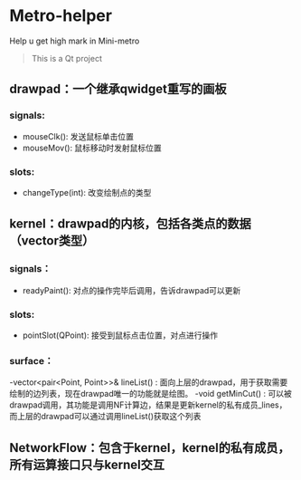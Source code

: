 # Metro-helper
Help u get high mark in Mini-metro

> This is a Qt project  
  
## drawpad：一个继承qwidget重写的画板
### signals:
- mouseClk(): 发送鼠标单击位置
- mouseMov(): 鼠标移动时发射鼠标位置
### slots:
- changeType(int): 改变绘制点的类型
  
  
## kernel：drawpad的内核，包括各类点的数据（vector类型）
### signals：
- readyPaint(): 对点的操作完毕后调用，告诉drawpad可以更新  
### slots:
- pointSlot(QPoint): 接受到鼠标点击位置，对点进行操作

### surface：
-vector<pair<Point, Point>>& lineList() : 面向上层的drawpad，用于获取需要绘制的边列表，现在drawpad唯一的功能就是绘图。
-void getMinCut() : 可以被drawpad调用，其功能是调用NF计算边，结果是更新kernel的私有成员_lines，而上层的drawpad可以通过调用lineList()获取这个列表

## NetworkFlow：包含于kernel，kernel的私有成员，所有运算接口只与kernel交互

